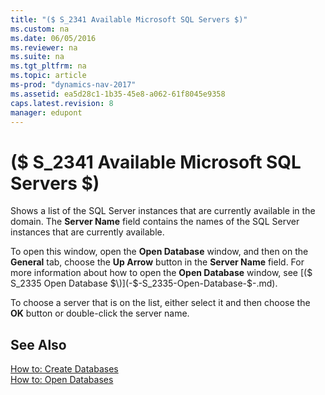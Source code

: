 ```yaml
---
title: "($ S_2341 Available Microsoft SQL Servers $)"
ms.custom: na
ms.date: 06/05/2016
ms.reviewer: na
ms.suite: na
ms.tgt_pltfrm: na
ms.topic: article
ms-prod: "dynamics-nav-2017"
ms.assetid: ea5d28c1-1b35-45e8-a062-61f8045e9358
caps.latest.revision: 8
manager: edupont
---
```

# ($ S_2341 Available Microsoft SQL Servers $)
Shows a list of the SQL Server instances that are currently available in the domain. The **Server Name** field contains the names of the SQL Server instances that are currently available.  

 To open this window, open the **Open Database** window, and then on the **General** tab, choose the **Up Arrow** button in the **Server Name** field. For more information about how to open the **Open Database** window, see [\($ S\_2335 Open Database $\)](-$-S_2335-Open-Database-$-.md).  

 To choose a server that is on the list, either select it and then choose the **OK** button or double-click the server name.  

## See Also  
 [How to: Create Databases](../How-to:-Create-Databases.md)   
 [How to: Open Databases](../How-to:-Open-Databases.md)
